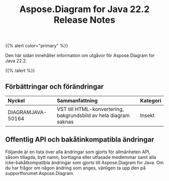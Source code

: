 ﻿---
title: Aspose.Diagram for Java 22.2 Release Notes
type: docs
weight: 26
url: /sv/java/aspose-diagram-for-java-22-2-release-notes/
---
{{% alert color="primary" %}}

Den här sidan innehåller information om utgåvor för Aspose.Diagram for Java 22.2.

{{% /alert %}}
## **Förbättringar och förändringar**  ##

|**Nyckel**|**Sammanfattning**|**Kategori**|
|:- |:- |:- |
|DIAGRAMJAVA-50164|VST till HTML-konvertering, bakgrundsbild av hela diagram saknas|Insekt|

## **Offentlig API och bakåtinkompatibla ändringar**
Följande är en lista över alla ändringar som gjorts för allmänheten API, såsom tillagda, bytt namn, borttagna eller utfasade medlemmar samt alla icke-bakåtkompatibla ändringar som gjorts till Aspose.Diagram for Java. Om du har frågor om någon ändring som anges, vänligen ta upp den på supportforumet Aspose.Diagram.



